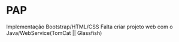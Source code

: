 # PAP

Implementação Bootstrap/HTML/CSS 
Falta criar projeto web com o Java/WebService(TomCat || Glassfish)
